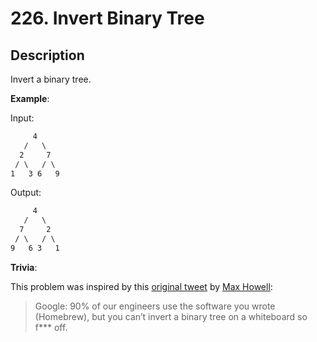 # 226. Invert Binary Tree

## Description

Invert a binary tree.

**Example**:

Input:

```txt
     4
   /   \
  2     7
 / \   / \
1   3 6   9
```

Output:

```txt
     4
   /   \
  7     2
 / \   / \
9   6 3   1
```

**Trivia**:

This problem was inspired by this [original tweet](https://twitter.com/mxcl/status/608682016205344768) by [Max Howell](https://twitter.com/mxcl):

> Google: 90% of our engineers use the software you wrote (Homebrew), but you can’t invert a binary tree on a whiteboard so f*** off.
